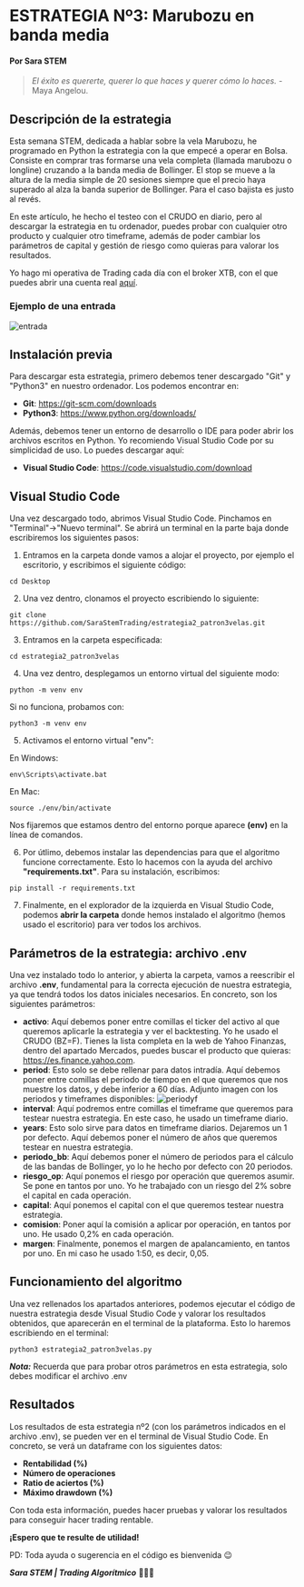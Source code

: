 # ESTRATEGIA Nº3: Marubozu en banda media
#### Por Sara STEM
>_El éxito es quererte, querer lo que haces y querer cómo lo haces._ - Maya Angelou.

## Descripción de la estrategia

Esta semana STEM, dedicada a hablar sobre la vela Marubozu, he programado en Python la estrategia con la que empecé a operar en Bolsa. Consiste en comprar tras formarse una vela completa (llamada marubozu o longline) cruzando a la banda media de Bollinger. El stop se mueve a la altura de la media simple de 20 sesiones siempre que el precio haya superado al alza la banda superior de Bollinger. Para el caso bajista es justo al revés. 

En este artículo, he hecho el testeo con el CRUDO en diario, pero al descargar la estrategia en tu ordenador, puedes probar con cualquier otro producto y cualquier otro timeframe, además de poder cambiar los parámetros de capital y gestión de riesgo como quieras para valorar los resultados.

Yo hago mi operativa de Trading cada día con el broker XTB, con el que puedes abrir una cuenta real [aquí](https://www.xtb.com/es/abrir-cuenta-real?cxd=35312_576021&affid=35312&utm_source=affiliate&utm_medium=TextLink&utm_campaign=35312&utm_content=REAL%20GEO&utm_term=Spanish).

### Ejemplo de una entrada
![entrada](https://www.sarastem.com/wp-content/uploads/2022/06/entrada_estrategia3.png)
## Instalación previa

Para descargar esta estrategia, primero debemos tener descargado "Git" y "Python3" en nuestro ordenador. Los podemos encontrar en:

- __Git__: https://git-scm.com/downloads
- __Python3__: https://www.python.org/downloads/

Además, debemos tener un entorno de desarrollo o IDE para poder abrir los archivos escritos en Python. Yo recomiendo Visual Studio Code por su simplicidad de uso. Lo puedes descargar aquí:

- __Visual Studio Code__: https://code.visualstudio.com/download
## Visual Studio Code

Una vez descargado todo, abrimos Visual Studio Code. Pinchamos en "Terminal"->"Nuevo terminal".
Se abrirá un terminal en la parte baja donde escribiremos los siguientes pasos:

1. Entramos en la carpeta donde vamos a alojar el proyecto, por ejemplo el escritorio, y escribimos el siguiente código: 

`cd Desktop`

2. Una vez dentro, clonamos el proyecto escribiendo lo siguiente:

`git clone https://github.com/SaraStemTrading/estrategia2_patron3velas.git`

3. Entramos en la carpeta especificada:

`cd estrategia2_patron3velas`

4. Una vez dentro, desplegamos un entorno virtual del siguiente modo: 

`python -m venv env`

Si no funciona, probamos con:

`python3 -m venv env`

5. Activamos el entorno virtual "env":

En Windows: 

`env\Scripts\activate.bat`

En Mac: 

`source ./env/bin/activate`

Nos fijaremos que estamos dentro del entorno porque aparece __(env)__ en la línea de comandos.

6. Por útlimo, debemos instalar las dependencias para que el algoritmo funcione correctamente.
Esto lo hacemos con la ayuda del archivo __"requirements.txt"__. Para su instalación, escribimos: 

`pip install -r requirements.txt`

7. Finalmente, en el explorador de la izquierda en Visual Studio Code, podemos __abrir la carpeta__ donde hemos instalado el algoritmo (hemos usado el escritorio) para ver todos los archivos.

## Parámetros de la estrategia: archivo .env 

Una vez instalado todo lo anterior, y abierta la carpeta, vamos a reescribir el archivo __.env__, fundamental para la correcta ejecución de nuestra estrategia, ya que tendrá todos los datos iniciales necesarios. En concreto, son los siguientes parámetros:

- __activo__: Aquí debemos poner entre comillas el ticker del activo al que queremos aplicarle la estrategia y ver el backtesting. Yo he usado el CRUDO (BZ=F). Tienes la lista completa en la web de Yahoo Finanzas, dentro del apartado Mercados, puedes buscar el producto que quieras: https://es.finance.yahoo.com.
- __period__: Esto solo se debe rellenar para datos intradía. Aquí debemos poner entre comillas el periodo de tiempo en el que queremos que nos muestre los datos, y debe inferior a 60 días.
Adjunto imagen con los periodos y timeframes disponibles:
![periodyf](https://www.sarastem.com/wp-content/uploads/2022/06/periodsYF.png)
- __interval__: Aquí podremos entre comillas el timeframe que queremos para testear nuestra estrategia. En este caso, he usado un timeframe diario.
- __years__: Esto solo sirve para datos en timeframe diarios. Dejaremos un 1 por defecto. Aquí debemos poner el número de años que queremos testear en nuestra estrategia.
- __periodo_bb__: Aquí debemos poner el número de periodos para el cálculo de las bandas de Bollinger, yo lo he hecho por defecto con 20 periodos.
- __riesgo_op__: Aquí ponemos el riesgo por operación que queremos asumir. Se pone en tantos por uno. Yo he trabajado con un riesgo del 2% sobre el capital en cada operación.
- __capital__: Aquí ponemos el capital con el que queremos testear nuestra estrategia.
- __comision__: Poner aquí la comisión a aplicar por operación, en tantos por uno. He usado 0,2% en cada operación.
- __margen__: Finalmente, ponemos el margen de apalancamiento, en tantos por uno. En mi caso he usado 1:50, es decir, 0,05.

## Funcionamiento del algoritmo
Una vez rellenados los apartados anteriores, podemos ejecutar el código de nuestra estrategia desde Visual Studio Code y valorar los resultados obtenidos, que aparecerán en el terminal de la plataforma. Esto lo haremos escribiendo en el terminal:

`python3 estrategia2_patron3velas.py`

**_Nota:_** Recuerda que para probar otros parámetros en esta estrategia, solo debes modificar el archivo .env

## Resultados
Los resultados de esta estrategia nº2 (con  los parámetros indicados en el archivo .env), se pueden ver en el terminal de Visual Studio Code. En concreto, se verá un dataframe con los siguientes datos:

- __Rentabilidad (%)__
- __Número de operaciones__
- __Ratio de aciertos (%)__
- __Máximo drawdown (%)__

Con toda esta información, puedes hacer pruebas y valorar los resultados para conseguir hacer trading rentable.

**¡Espero que te resulte de utilidad!**

PD: Toda ayuda o sugerencia en el código es bienvenida 😉

**_Sara STEM | Trading Algorítmico_** 👩🏻‍💻
